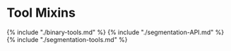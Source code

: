 # Tool Mixins

{% include "./binary-tools.md" %}
{% include "./segmentation-API.md" %}
{% include "./segmentation-tools.md" %}
